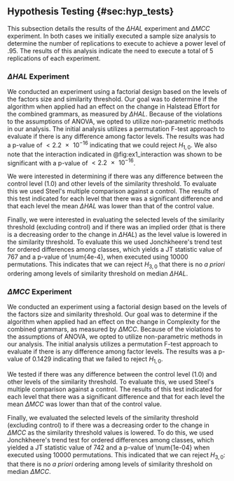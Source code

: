 ## Hypothesis Testing {#sec:hyp_tests}

This subsection details the results of the $\Delta HAL$ experiment and $\Delta MCC$ experiment. In both cases we initially executed a sample size analysis to determine the number of replications to execute to achieve a power level of .95. The results of this analysis indicate the need to execute a total of 5 replications of each experiment.

### $\Delta HAL$ Experiment

We conducted an experiment using a factorial design based on the levels of the factors size and similarity threshold. Our goal was to determine if the algorithm when applied had an effect on the change in Halstead Effort for the combined grammars, as measured by $\Delta HAL$. Because of the violations to the assumptions of ANOVA, we opted to utilize non-parametric methods in our analysis. The initial analysis utilizes a permutation F-test approach to evaluate if there is any difference among factor levels. The results was had a p-value of $<\num{2.2e-16}$ indicating that we could reject $H_{1,0}$. We also note that the interaction indicated in @fig:ex1_interaction was shown to be significant with a p-value of $<\num{2.2e-16}$.

We were interested in determining if there was any difference between the control level (1.0) and other levels of the similarity threshold. To evaluate this we used Steel's multiple comparison against a control. The results of this test indicated for each level that there was a significant difference and that each level the mean $\Delta HAL$ was lower than that of the control value.

Finally, we were interested in evaluating the selected levels of the similarity threshold (excluding control) and if there was an implied order (that is there is a decreasing order to the change in $\Delta HAL$) as the level value is lowered in the similarity threshold. To evaluate this we used Jonchkheere's trend test for ordered differences among classes, which yields a JT statistic value of 767 and a p-value of \num{4e-4}, when executed using 10000 permutations. This indicates that we can reject $H_{3,0}$ that there is no *a priori* ordering among levels of similarity threshold on median $\Delta HAL$.

### $\Delta MCC$ Experiment

We conducted an experiment using a factorial design based on the levels of the factors size and similarity threshold. Our goal was to determine if the algorithm when applied had an effect on the change in Complexity for the combined grammars, as measured by $\Delta MCC$. Because of the violations to the assumptions of ANOVA, we opted to utilize non-parametric methods in our analysis. The initial analysis utilizes a permutation F-test approach to evaluate if there is any difference among factor levels. The results was a p-value of 0.1429 indicating that we failed to reject $H_{1,0}$.

We tested if there was any difference between the control level (1.0) and other levels of the similarity threshold. To evaluate this, we used Steel's multiple comparison against a control. The results of this test indicated for each level that there was a significant difference and that for each level the mean $\Delta MCC$ was lower than that of the control value.

Finally, we evaluated the selected levels of the similarity threshold (excluding control) to if there was a decreasing order to the change in $\Delta MCC$ as the similarity threshold values is lowered. To do this, we used Jonchkheere's trend test for ordered differences among classes, which yielded a JT statistic value of 742 and a p-value of \num{1e-04} when executed using 10000 permutations. This indicated that we can reject $H_{3,0}$: that there is no *a priori* ordering among levels of similarity threshold on median $\Delta MCC$.
